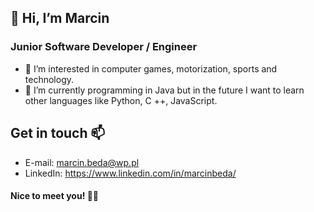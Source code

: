 ## 👋 Hi, I’m Marcin
### Junior Software Developer / Engineer

- 👀 I’m interested in computer games, motorization, sports and technology.
- 🌱 I’m currently programming in Java but in the future I want to learn other languages like Python, C ++, JavaScript.

## Get in touch 📫
- E-mail: marcin.beda@wp.pl
- LinkedIn: https://www.linkedin.com/in/marcinbeda/
#### Nice to meet you! ✌🏻
